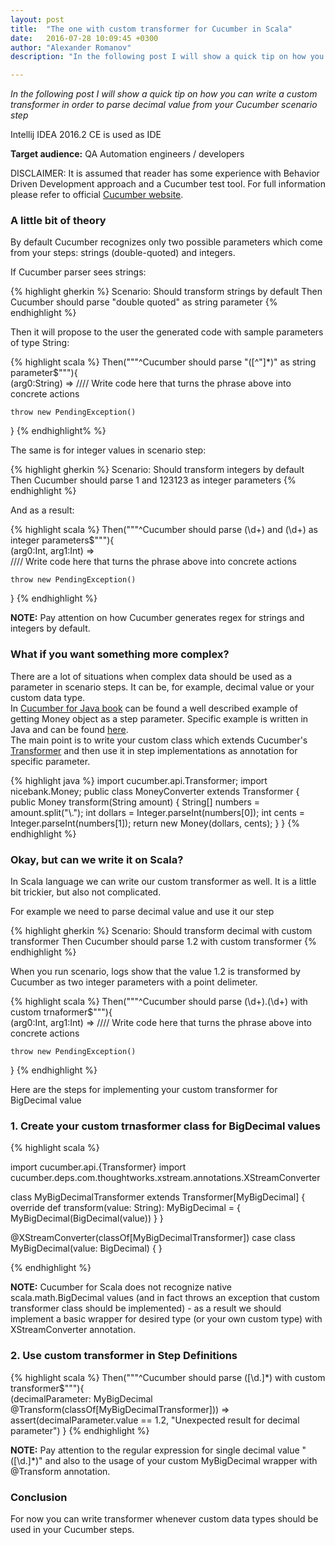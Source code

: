 ```yaml
---
layout: post
title:  "The one with custom transformer for Cucumber in Scala"
date:   2016-07-28 10:09:45 +0300
author: "Alexander Romanov"
description: "In the following post I will show a quick tip on how you can write a custom transformer with Scala and Cucumber tool"

---
```


_In the following post I will show a quick tip on how you can write a custom transformer in order to parse decimal value from your Cucumber scenario step_  

Intellij IDEA 2016.2 CE is used as IDE

**Target audience:** QA Automation engineers / developers

DISCLAIMER: It is assumed that reader has some experience with Behavior Driven Development approach and
a Cucumber test tool. For full information please refer to official [Cucumber website][cucumber-site].

### A little bit of theory

By default Cucumber recognizes only two possible parameters which come from your steps: strings (double-quoted) and integers. 

If Cucumber parser sees strings:

{% highlight gherkin %}
  Scenario: Should transform strings by default
    Then Cucumber should parse "double quoted" as string parameter
{% endhighlight %}

Then it will propose to the user the generated code with sample parameters of type String:

{% highlight scala %}
  Then("""^Cucumber should parse "([^"]*)" as string parameter$"""){  
  (arg0:String) =>
    //// Write code here that turns the phrase above into concrete actions  

    throw new PendingException()
  }
{% endhighlight% %}

The same is for integer values in scenario step:

{% highlight gherkin %}
  Scenario: Should transform integers by default
    Then Cucumber should parse 1 and 123123 as integer parameters
{% endhighlight %}

And as a result:

{% highlight scala %}
  Then("""^Cucumber should parse (\d+) and (\d+) as integer parameters$"""){  
  (arg0:Int, arg1:Int) =>  
    //// Write code here that turns the phrase above into concrete actions  

    throw new PendingException()
  }
{% endhighlight %}

**NOTE:** Pay attention on how Cucumber generates regex for strings and integers by default.  

### What if you want something more complex?
There are a lot of situations when complex data should be used as a parameter in scenario steps.
It can be, for example,  decimal value or your custom data type.   
In [Cucumber for Java book][cucumber-for-java] can be found a well described example of getting Money object as a step parameter. Specific example is written in Java and can be found [here][java-cucumber-transformer-usage].  
The main point is to write your custom class which extends Cucumber's [Transformer][cucumber-transformer] and then use it in step implementations as annotation for specific parameter. 

{% highlight java %}
import cucumber.api.Transformer;
import nicebank.Money;
public class MoneyConverter extends Transformer<Money> {
    public Money transform(String amount) {
        String[] numbers = amount.split("\\.");
        int dollars = Integer.parseInt(numbers[0]);
        int cents = Integer.parseInt(numbers[1]);
        return new Money(dollars, cents);
    }
}
{% endhighlight %}

### Okay, but can we write it on Scala? 
In Scala language we can write our custom transformer as well. It is a little bit trickier, but also not complicated.  

For example we need to parse decimal value and use it our step

{% highlight gherkin %}
  Scenario: Should transform decimal with custom transformer
    Then Cucumber should parse 1.2 with custom transformer
{% endhighlight %}

When you run scenario, logs show that the value 1.2 is transformed by Cucumber as two integer parameters with a point delimeter.

{% highlight scala %}
  Then("""^Cucumber should parse (\d+)\.(\d+) with custom trnaformer$"""){  
  (arg0:Int, arg1:Int) =>
    //// Write code here that turns the phrase above into concrete actions  

    throw new PendingException()
  }
{% endhighlight %}

Here are the steps for implementing your custom transformer for BigDecimal value

### 1. Create your custom trnasformer class for BigDecimal values  

{% highlight scala %}

import cucumber.api.{Transformer}
import cucumber.deps.com.thoughtworks.xstream.annotations.XStreamConverter

class MyBigDecimalTransformer extends Transformer[MyBigDecimal] {
  override def transform(value: String): MyBigDecimal = {
    MyBigDecimal(BigDecimal(value))
  }
}

@XStreamConverter(classOf[MyBigDecimalTransformer])
case class MyBigDecimal(value: BigDecimal) {
}

{% endhighlight %}

**NOTE:** Cucumber for Scala does not recognize native scala.math.BigDecimal values (and in fact throws an exception that custom transformer class should be implemented) - as a result we should implement a basic wrapper for desired type (or your own custom type) with XStreamConverter annotation.  

### 2. Use custom transformer in Step Definitions

{% highlight scala %}
  Then("""^Cucumber should parse ([\d\.]*) with custom transformer$"""){  
  (decimalParameter: MyBigDecimal  
  @Transform(classOf[MyBigDecimalTransformer])) =>
    assert(decimalParameter.value == 1.2, "Unexpected result for decimal parameter")
  }
{% endhighlight %}  

**NOTE:** Pay attention to the regular expression for single decimal value "([\d\.]*)" and also to the usage of your custom MyBigDecimal wrapper with @Transform annotation.

### Conclusion  

For now you can write transformer whenever custom data types should be used in your Cucumber steps. 

[cucumber-site]: https://cucumber.io/
[cucumber-for-java]: https://amzn.com/1941222293
[java-cucumber-transformer-usage]: https://media.pragprog.com/titles/srjcuc/sketching.pdf
[cucumber-transformer]: https://cucumber.github.io/api/cucumber/jvm/javadoc/cucumber/api/Transformer.html
